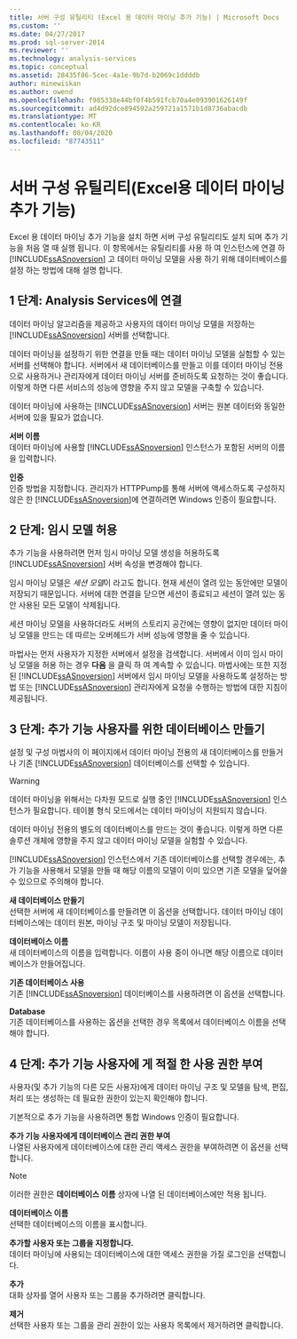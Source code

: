 ```yaml
---
title: 서버 구성 유틸리티 (Excel 용 데이터 마이닝 추가 기능) | Microsoft Docs
ms.custom: ''
ms.date: 04/27/2017
ms.prod: sql-server-2014
ms.reviewer: ''
ms.technology: analysis-services
ms.topic: conceptual
ms.assetid: 28435f86-5cec-4a1e-9b7d-b2069c1ddddb
author: minewiskan
ms.author: owend
ms.openlocfilehash: f985338e44bf0f4b591fcb70a4e093901626149f
ms.sourcegitcommit: ad4d92dce894592a259721a1571b1d8736abacdb
ms.translationtype: MT
ms.contentlocale: ko-KR
ms.lasthandoff: 08/04/2020
ms.locfileid: "87743511"
---
```

# <a name="server-configuration-utility-data-mining-add-ins-for-excel"></a>서버 구성 유틸리티(Excel용 데이터 마이닝 추가 기능)
  Excel 용 데이터 마이닝 추가 기능을 설치 하면 서버 구성 유틸리티도 설치 되며 추가 기능을 처음 열 때 실행 됩니다. 이 항목에서는 유틸리티를 사용 하 여 인스턴스에 연결 하 [!INCLUDE[ssASnoversion](../includes/ssasnoversion-md.md)] 고 데이터 마이닝 모델을 사용 하기 위해 데이터베이스를 설정 하는 방법에 대해 설명 합니다.  
  

  
##  <a name="step-1-connect-to-analysis-services"></a><a name="bkmk_step1"></a>1 단계: Analysis Services에 연결  
 데이터 마이닝 알고리즘을 제공하고 사용자의 데이터 마이닝 모델을 저장하는 [!INCLUDE[ssASnoversion](../includes/ssasnoversion-md.md)] 서버를 선택합니다.  
  
 데이터 마이닝을 설정하기 위한 연결을 만들 때는 데이터 마이닝 모델을 실험할 수 있는 서버를 선택해야 합니다. 서버에서 새 데이터베이스를 만들고 이를 데이터 마이닝 전용으로 사용하거나 관리자에게 데이터 마이닝 서버를 준비하도록 요청하는 것이 좋습니다. 이렇게 하면 다른 서비스의 성능에 영향을 주지 않고 모델을 구축할 수 있습니다.  
  
 데이터 마이닝에 사용하는 [!INCLUDE[ssASnoversion](../includes/ssasnoversion-md.md)] 서버는 원본 데이터와 동일한 서버에 있을 필요가 없습니다.  
  
 **서버 이름**  
 데이터 마이닝에 사용할 [!INCLUDE[ssASnoversion](../includes/ssasnoversion-md.md)] 인스턴스가 포함된 서버의 이름을 입력합니다.  
  
 **인증**  
 인증 방법을 지정합니다. 관리자가 HTTPPump를 통해 서버에 액세스하도록 구성하지 않은 한 [!INCLUDE[ssASnoversion](../includes/ssasnoversion-md.md)]에 연결하려면 Windows 인증이 필요합니다.  
  
##  <a name="step-2-allow-temporary-models"></a><a name="bkmk_step2"></a>2 단계: 임시 모델 허용  
 추가 기능을 사용하려면 먼저 임시 마이닝 모델 생성을 허용하도록 [!INCLUDE[ssASnoversion](../includes/ssasnoversion-md.md)] 서버 속성을 변경해야 합니다.  
  
 임시 마이닝 모델은 *세션 모델*이 라고도 합니다. 현재 세션이 열려 있는 동안에만 모델이 저장되기 때문입니다. 서버에 대한 연결을 닫으면 세션이 종료되고 세션이 열려 있는 동안 사용된 모든 모델이 삭제됩니다.  
  
 세션 마이닝 모델을 사용하더라도 서버의 스토리지 공간에는 영향이 없지만 데이터 마이닝 모델을 만드는 데 따르는 오버헤드가 서버 성능에 영향을 줄 수 있습니다.  
  
 마법사는 먼저 사용자가 지정한 서버에서 설정을 검색합니다. 서버에서 이미 임시 마이닝 모델을 허용 하는 경우 **다음** 을 클릭 하 여 계속할 수 있습니다. 마법사에는 또한 지정된 [!INCLUDE[ssASnoversion](../includes/ssasnoversion-md.md)] 서버에서 임시 마이닝 모델을 사용하도록 설정하는 방법 또는 [!INCLUDE[ssASnoversion](../includes/ssasnoversion-md.md)] 관리자에게 요청을 수행하는 방법에 대한 지침이 제공됩니다.  
  
##  <a name="step-3-create-database-for-add-in-users"></a><a name="bkmk_step3"></a>3 단계: 추가 기능 사용자를 위한 데이터베이스 만들기  
 설정 및 구성 마법사의 이 페이지에서 데이터 마이닝 전용의 새 데이터베이스를 만들거나 기존 [!INCLUDE[ssASnoversion](../includes/ssasnoversion-md.md)] 데이터베이스를 선택할 수 있습니다.  
  
> [!WARNING]  
>  데이터 마이닝을 위해서는 다차원 모드로 실행 중인 [!INCLUDE[ssASnoversion](../includes/ssasnoversion-md.md)] 인스턴스가 필요합니다. 테이블 형식 모드에서는 데이터 마이닝이 지원되지 않습니다.  
  
 데이터 마이닝 전용의 별도의 데이터베이스를 만드는 것이 좋습니다. 이렇게 하면 다른 솔루션 개체에 영향을 주지 않고 데이터 마이닝 모델을 실험할 수 있습니다.  
  
 [!INCLUDE[ssASnoversion](../includes/ssasnoversion-md.md)] 인스턴스에서 기존 데이터베이스를 선택할 경우에는, 추가 기능을 사용해서 모델을 만들 때 해당 이름의 모델이 이미 있으면 기존 모델을 덮어쓸 수 있으므로 주의해야 합니다.  
  
 **새 데이터베이스 만들기**  
 선택한 서버에 새 데이터베이스를 만들려면 이 옵션을 선택합니다. 데이터 마이닝 데이터베이스에는 데이터 원본, 마이닝 구조 및 마이닝 모델이 저장됩니다.  
  
 **데이터베이스 이름**  
 새 데이터베이스의 이름을 입력합니다. 이름이 사용 중이 아니면 해당 이름으로 데이터베이스가 만들어집니다.  
  
 **기존 데이터베이스 사용**  
 기존 [!INCLUDE[ssASnoversion](../includes/ssasnoversion-md.md)] 데이터베이스를 사용하려면 이 옵션을 선택합니다.  
  
 **Database**  
 기존 데이터베이스를 사용하는 옵션을 선택한 경우 목록에서 데이터베이스 이름을 선택해야 합니다.  
  
##  <a name="step-4-give-add-in-users-appropriate-permissions"></a><a name="bkmk_step4"></a>4 단계: 추가 기능 사용자에 게 적절 한 사용 권한 부여  
 사용자(및 추가 기능의 다른 모든 사용자)에게 데이터 마이닝 구조 및 모델을 탐색, 편집, 처리 또는 생성하는 데 필요한 권한이 있는지 확인해야 합니다.  
  
 기본적으로 추가 기능을 사용하려면 통합 Windows 인증이 필요합니다.  
  
 **추가 기능 사용자에게 데이터베이스 관리 권한 부여**  
 나열된 사용자에게 데이터베이스에 대한 관리 액세스 권한을 부여하려면 이 옵션을 선택합니다.  
  
> [!NOTE]  
>  이러한 권한은 **데이터베이스 이름** 상자에 나열 된 데이터베이스에만 적용 됩니다.  
  
 **데이터베이스 이름**  
 선택한 데이터베이스의 이름을 표시합니다.  
  
 **추가할 사용자 또는 그룹을 지정합니다.**  
 데이터 마이닝에 사용되는 데이터베이스에 대한 액세스 권한을 가질 로그인을 선택합니다.  
  
 **추가**  
 대화 상자를 열어 사용자 또는 그룹을 추가하려면 클릭합니다.  
  
 **제거**  
 선택한 사용자 또는 그룹을 관리 권한이 있는 사용자 목록에서 제거하려면 클릭합니다.  
  
  
